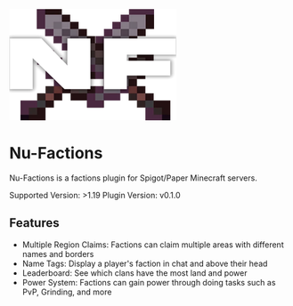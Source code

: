 <img src="./assets/Icon.png" alt="Icon" width="300" height="200" />

# Nu-Factions

Nu-Factions is a factions plugin for Spigot/Paper Minecraft servers.

Supported Version: >1.19
Plugin Version: v0.1.0

## Features

- Multiple Region Claims: Factions can claim multiple areas with different names and borders
- Name Tags: Display a player's faction in chat and above their head
- Leaderboard: See which clans have the most land and power
- Power System: Factions can gain power through doing tasks such as PvP, Grinding, and more
